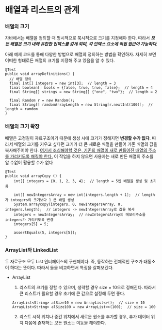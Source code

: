 # 배열과 리스트의 관계

### 배열의 크기

자바에서는 배열을 정의할 때 명시적으로 묵시적으로 크기를 지정해야 한다. 따라서 ***모든 배열은 크기 내에 유한한 인덱스를 갖게 되며, 각 인덱스 요소에 직접 접근이 가능하다.*** 

아래 예제 코드를 통해 다양한 방법으로 배열의 정의하는 방법을 확인하자. 자세히 보면 어떠한 형태로든 배열의 크기를 지정해 주고 있음을 알 수 있다.

```{.java}
@Test
public void arrayDefinitions() {
  // 배열 정의
  final int[] integers = new int[3];  // length = 3
  final boolean[] bools = {false, true, true, false};  // length = 4
  final String[] strings = new String[] {"one", "two"};  // length = 2
  
  final Random r = new Random();
  final String[] ramdomArrayLength = new String[r.nextInt(100)];  // length = ramdom
}
```



### 배열의 크기 확장

배열은 고정길이 자료구조이기 때문에 생성 시에 크기가 정해지면 **변경할 수가 없다.** 따라서 배열의 크기를 키우고 싶다면 크기가 더 큰 새로운 배열을 만들어 기존 배열의 값을 복사해주어야 한다. <u>여기서 조심해야할 것은, 기존의 배열이 새로 만들어진 배열의 주소를 가리키도록 해줘야 한다.</u> 이 작업을 하지 않으면 사용자는 새로 만든 배열의 주소를 알 수없어 활용할 수가 없다

```{.java}
@Test
public void arrayCopy () {
	int[] integers = {0, 1, 2, 3, 4};  // length = 5인 배열을 생성 및 초기화
	
	int[] newIntegersArray = new int[integers.length + 1];  // length가 integers의 크기보다 1 큰 배열 생성
	System.arraycopy(integers, 0, newIntegersArray, 0, integers.length);  // integers -> newIntegersArray로 값을 복사
	integers = newIntegersArray;  // newIntegersArray의 메모리주소를 integers가 가리키도록 변경
	integers[5] = 5;
	
	assertEquals(5, integers[5]);
}
```

### ArrayList와 LinkedList

두 자료구조 모두 List 인터페이스의 구현체이다. 즉, 동작하는 전체적인 구조가 대동소이 하다는 뜻이다. 따라서 둘을 비교하면서 특징을 살펴보겠다.

- ArrayList

  1. 리스트의 크기를 정할 수 있으며, 생략할 경우 size = 10으로 정해진다. 따라서 큰 리스트가 필요할 경우 초기에 큰 값으로 설정해 두면 좋다.

  ```{.java}
  ArrayList<String> alSize10 = new ArrayList<>();  // size = 10
  ArrayList<String> alSize100 = new ArrayList<>(100);  // size = 100
  ```

  2. 리스트 시작 위치나 중간 위치에서 새로운 원소를 추가할 경우, 추가 데이터 위치 다음에 존재하는 모든 원소는 이동을 해야한다.

